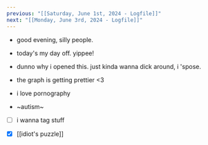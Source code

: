 ```yaml
---
previous: "[[Saturday, June 1st, 2024 - Logfile]]"
next: "[[Monday, June 3rd, 2024 - Logfile]]"
---
```

- good evening, silly people.

- today's my day off. yippee!

- dunno why i opened this. just kinda wanna dick around, i 'spose.

- the graph is getting prettier <3

- i love pornography

- ~autism~

- [ ] i wanna tag stuff

- [x] [[idiot's puzzle]]

